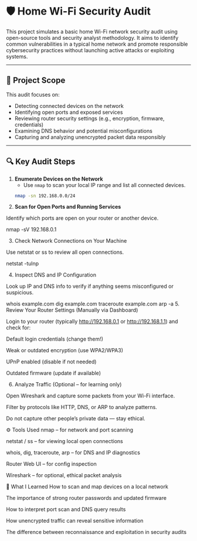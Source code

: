 # 🛡️ Home Wi-Fi Security Audit

This project simulates a basic home Wi-Fi network security audit using open-source tools and security analyst methodology. It aims to identify common vulnerabilities in a typical home network and promote responsible cybersecurity practices without launching active attacks or exploiting systems.

---

## 🧭 Project Scope

This audit focuses on:
- Detecting connected devices on the network
- Identifying open ports and exposed services
- Reviewing router security settings (e.g., encryption, firmware, credentials)
- Examining DNS behavior and potential misconfigurations
- Capturing and analyzing unencrypted packet data responsibly

---

## 🔍 Key Audit Steps

1. **Enumerate Devices on the Network**
   - Use `nmap` to scan your local IP range and list all connected devices.
   ```bash
   nmap -sn 192.168.0.0/24
2. **Scan for Open Ports and Running Services**

Identify which ports are open on your router or another device.

nmap -sV 192.168.0.1

3. Check Network Connections on Your Machine

Use netstat or ss to review all open connections.

netstat -tulnp

4. Inspect DNS and IP Configuration

Look up IP and DNS info to verify if anything seems misconfigured or suspicious.

whois example.com
dig example.com
traceroute example.com
arp -a
5. Review Your Router Settings (Manually via Dashboard)

Login to your router (typically http://192.168.0.1 or http://192.168.1.1) and check for:

Default login credentials (change them!)

Weak or outdated encryption (use WPA2/WPA3)

UPnP enabled (disable if not needed)

Outdated firmware (update if available)

6. Analyze Traffic (Optional – for learning only)

Open Wireshark and capture some packets from your Wi-Fi interface.

Filter by protocols like HTTP, DNS, or ARP to analyze patterns.

Do not capture other people’s private data — stay ethical.

⚙️ Tools Used
nmap – for network and port scanning

netstat / ss – for viewing local open connections

whois, dig, traceroute, arp – for DNS and IP diagnostics

Router Web UI – for config inspection

Wireshark – for optional, ethical packet analysis

🧠 What I Learned
How to scan and map devices on a local network

The importance of strong router passwords and updated firmware

How to interpret port scan and DNS query results

How unencrypted traffic can reveal sensitive information

The difference between reconnaissance and exploitation in security audits

